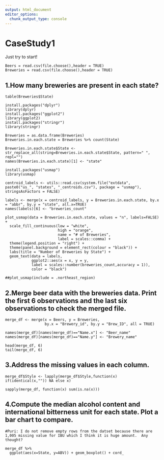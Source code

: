 ```yaml
---
output: html_document
editor_options: 
  chunk_output_type: console
---
```

# CaseStudy1
Just try to start!

```{r}
Beers = read.csv(file.choose(),header = TRUE)
Breweries = read.csv(file.choose(),header = TRUE)
```

## 1.How many breweries are present in each state?
```{r}
table(Breweries$State)

install.packages("dplyr")
library(dplyr)
install.packages("ggplot2")
library(ggplot2)
install.packages("stringr")
library(stringr)

Breweries = as.data.frame(Breweries)
Breweries.in.each.state = Breweries %>% count(State)

Breweries.in.each.state$State <- str_replace_all(string=Breweries.in.each.state$State, pattern=" ", repl="")
names(Breweries.in.each.state)[1] <- "state"

install.packages("usmap")
library(usmap)

centroid_labels <- utils::read.csv(system.file("extdata", paste0("us_", "states", "_centroids.csv"), package = "usmap"), stringsAsFactors = FALSE)

labels <- merge(x = centroid_labels, y = Breweries.in.each.state, by.x = "abbr", by.y = "state", all.x=TRUE)
names(labels)[6] <- "breweries_count"

plot_usmap(data = Breweries.in.each.state, values = "n", labels=FALSE) + 
  scale_fill_continuous(low = "white", 
                        high = "orange", 
                        name = "# of Breweries", 
                        label = scales::comma) + 
  theme(legend.position = "right") + 
  theme(panel.background = element_rect(colour = "black")) + 
  labs(title = "Number of Breweries by State") + 
  geom_text(data = labels, 
            ggplot2::aes(x = x, y = y, 
            label = scales::number(breweries_count,accuracy = 1)),
            color = "black")

##plot_usmap(include = .northeast_region)
```

## 2.Merge beer data with the breweries data. Print the first 6 observations and the last six observations to check the merged file.
```{r}
merge_df <- merge(x = Beers, y = Breweries,
                  by.x = "Brewery_id", by.y = "Brew_ID", all = TRUE)

names(merge_df)[names(merge_df)=="Name.x"] <- "Beer_name"
names(merge_df)[names(merge_df)=="Name.y"] <- "Brewery_name"

head(merge_df, 6)
tail(merge_df, 6)
```

## 3.Address the missing values in each column.
```{r}
merge_df$Style <- lapply(merge_df$Style,function(x) if(identical(x,"")) NA else x)

sapply(merge_df, function(x) sum(is.na(x)))
```

## 4.Compute the median alcohol content and international bitterness unit for each state. Plot a bar chart to compare.
```{r}
#Puri: I do not remove empty rows from the datset because there are 1,005 missing value for IBU which I think it is huge amount.  Any thought?

merge_df %>%
  ggplot(aes(x=State, y=ABV)) + geom_boxplot() + cord_
```